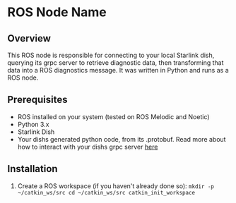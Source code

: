 # ROS Node Name

## Overview

This ROS node is responsible for connecting to your local Starlink dish, querying its grpc server to retrieve diagnostic data, then transforming that data into a ROS diagnostics message. It was written in Python and runs as a ROS node.

## Prerequisites

- ROS installed on your system (tested on ROS Melodic and Noetic)
- Python 3.x
- Starlink Dish
- Your dishs generated python code, from its .protobuf. Read more about how to interact with your dishs grpc server [here](https://github.com/sparky8512/starlink-grpc-tools/wiki/gRPC-Protocol-Modules)

## Installation

1. Create a ROS workspace (if you haven't already done so):
`
mkdir -p ~/catkin_ws/src
cd ~/catkin_ws/src
catkin_init_workspace
`

